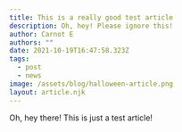 ```yaml
---
title: This is a really good test article
description: Oh, hey! Please ignore this!
author: Carnot E
authors: ""
date: 2021-10-19T16:47:58.323Z
tags:
  - post
  - news
image: /assets/blog/halloween-article.png
layout: article.njk
---
```


Oh, hey there! This is just a test article!
